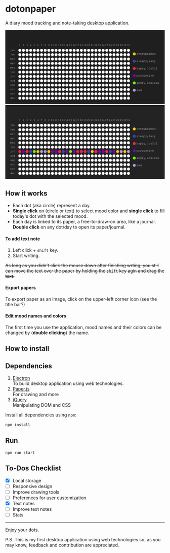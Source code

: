 # dotonpaper 
A diary mood tracking and note-taking desktop application.

![snaptshot](/images/paper-snaps.gif) ![themecolor](/images/paper-theme-snaps.gif)
## How it works
- Each dot (aka circle) represent a day. 
- **Single click** on (circle or text) to select mood color and **single click** to fill today's dot with the selected mood.
- Each day is linked to its paper, a free-to-draw-on area, like a journal. **Double click** on any dot/day to open its paper/journal.

#### To add text note
1. Left click + `shift` key. 
2. Start writing.

~~As long as you didn't click the mouse down after finishing wrting, you still can move the text over the paper by holding the `shift` key agin and drag the text.~~

#### Export papers
To export paper as an image, click on the upper-left corner icon (see the title bar?)

#### Edit mood names and colors
The first time you use the application, mood names and their colors can be changed by (**double clicking**) the name.

## How to install

## Dependencies

1. [Electron](https://github.com/electron/electron)  
To build desktop application using web technologies.
2. [Paper.js](https://github.com/paperjs/paper.js)   
For drawing and more
3. [jQuery](https://github.com/jquery/jquery)  
Manipulating DOM and CSS 


Install all dependencies using `npm`:
```
npm install
```

## Run
```
npm run start
```

## To-Dos Checklist
- [x] Local storage
- [ ] Responsive design 
- [ ] Improve drawing tools
- [ ] Preferences for user customization  
- [x] Text notes
- [ ] Improve text notes
- [ ] Stats

---

Enjoy your dots. 


P.S. This is my first desktop application using web technologies so, as you may know, feedback and contribution are appreciated.  
